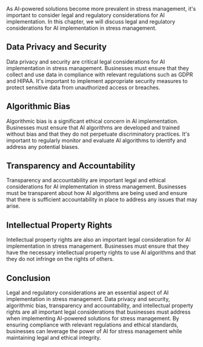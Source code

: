 

As AI-powered solutions become more prevalent in stress management, it's important to consider legal and regulatory considerations for AI implementation. In this chapter, we will discuss legal and regulatory considerations for AI implementation in stress management.

Data Privacy and Security
-------------------------

Data privacy and security are critical legal considerations for AI implementation in stress management. Businesses must ensure that they collect and use data in compliance with relevant regulations such as GDPR and HIPAA. It's important to implement appropriate security measures to protect sensitive data from unauthorized access or breaches.

Algorithmic Bias
----------------

Algorithmic bias is a significant ethical concern in AI implementation. Businesses must ensure that AI algorithms are developed and trained without bias and that they do not perpetuate discriminatory practices. It's important to regularly monitor and evaluate AI algorithms to identify and address any potential biases.

Transparency and Accountability
-------------------------------

Transparency and accountability are important legal and ethical considerations for AI implementation in stress management. Businesses must be transparent about how AI algorithms are being used and ensure that there is sufficient accountability in place to address any issues that may arise.

Intellectual Property Rights
----------------------------

Intellectual property rights are also an important legal consideration for AI implementation in stress management. Businesses must ensure that they have the necessary intellectual property rights to use AI algorithms and that they do not infringe on the rights of others.

Conclusion
----------

Legal and regulatory considerations are an essential aspect of AI implementation in stress management. Data privacy and security, algorithmic bias, transparency and accountability, and intellectual property rights are all important legal considerations that businesses must address when implementing AI-powered solutions for stress management. By ensuring compliance with relevant regulations and ethical standards, businesses can leverage the power of AI for stress management while maintaining legal and ethical integrity.
